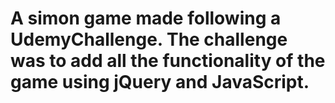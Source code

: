 # A simon game made following a UdemyChallenge. The challenge was to add all the functionality of the game using jQuery and JavaScript.
